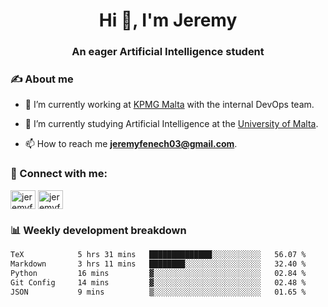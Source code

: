 <h1 align="center">Hi 👋, I'm Jeremy</h1>
<h3 align="center">An eager Artificial Intelligence student</h3>

<h3 align="left">✍ About me</h3>

- 🔭 I’m currently working at [KPMG Malta](https://kpmg.com/mt/en/home.html) with the internal DevOps team.

- 🌱 I’m currently studying Artificial Intelligence at the [University of Malta](https://www.linkedin.com/school/university-of-malta/).

- 📫 How to reach me **jeremyfenech03@gmail.com**.

<h3 align="left">🔗 Connect with me:</h3>
<p align="left">
<a href="https://linkedin.com/in/jeremyfenech" target="blank"><img align="center" src="https://raw.githubusercontent.com/rahuldkjain/github-profile-readme-generator/master/src/images/icons/Social/linked-in-alt.svg" alt="jeremyfenech" height="30" width="40" /></a>
<a href="https://www.leetcode.com/jeremyfen" target="blank"><img align="center" src="https://raw.githubusercontent.com/rahuldkjain/github-profile-readme-generator/master/src/images/icons/Social/leet-code.svg" alt="jeremyfen" height="30" width="40" /></a>
</p>


<h3 align="left">📊 Weekly development breakdown</h3>

<!--START_SECTION:waka-->

```txt
TeX            5 hrs 31 mins   ██████████████░░░░░░░░░░░   56.07 %
Markdown       3 hrs 11 mins   ████████░░░░░░░░░░░░░░░░░   32.40 %
Python         16 mins         ▓░░░░░░░░░░░░░░░░░░░░░░░░   02.84 %
Git Config     14 mins         ▓░░░░░░░░░░░░░░░░░░░░░░░░   02.48 %
JSON           9 mins          ▒░░░░░░░░░░░░░░░░░░░░░░░░   01.65 %
```

<!--END_SECTION:waka-->
